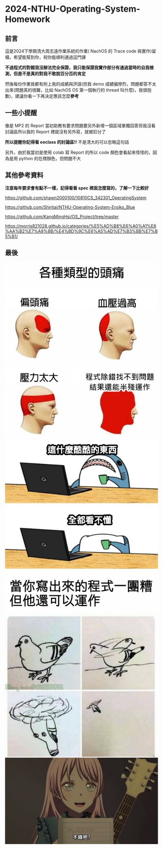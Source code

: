 # 2024-NTHU-Operating-System-Homework
## 前言
這是2024下學期清大周志遠作業系統的作業( NachOS 的 Trace code 與實作)留檔，希望能幫到你，祝你能順利通過這門課

**不過程式的對錯我沒辦法完全保證，我只能保證我實作部分有通過當時的自我檢測，但是不是真的對我不敢說百分百的肯定**

然後每份作業我都有附上我的成績與評語(但我 demo 成績偏慘烈，問題都答不太出來(問題真的很難，比如 NachOS OS 第一個執行的 thread 叫什麼)，我很抱歉)，建議你看一下再決定應該怎麼**參考**
## 一些小提醒
像是 MP2 的 Report 當初助教有要求問題要另外新增一個區域單獨回答但我沒看討論區所以我的 Report 裡就沒有另外寫，就被扣分了

**所以提醒你記得看 eeclass 的討論區!!**
不是清大的可以忽略這句話

另外，由於我當初是使用 colab 寫 Report 的所以 code 顏色會看起來怪怪的，因為是用 python 的在標顏色，但問題不大
## 其他參考資料
**注意每年要求會有點不一樣，記得看看 spec 裡面怎麼寫的，了解一下比較好**

https://github.com/shawn2000100/10810CS_342301_OperatingSystem

https://github.com/Shiritai/NTHU-Operating-System-Eroiko_Blue

https://github.com/KangMingHsi/OS_Project/tree/master

https://morris821028.github.io/categories/%E5%AD%B8%E6%A0%A1%E8%AA%B2%E7%A8%8B/%E4%BD%9C%E6%A5%AD%E7%B3%BB%E7%B5%B1/

## 最後
![](picture/1.jpg "")
![](picture/2.jpg "")
![](picture/3.jpg "")
![MYGO 不錯吧](picture/MYGO!!!.jpeg "還在GO")